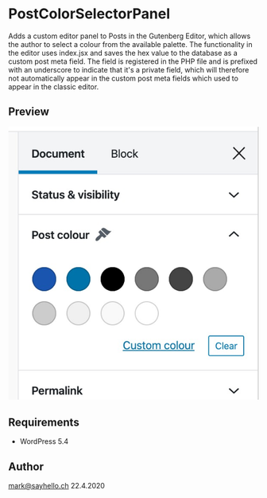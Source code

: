 # PostColorSelectorPanel

Adds a custom editor panel to Posts in the Gutenberg Editor, which allows the author to
select a colour from the available palette. The functionality in the editor uses index.jsx
and saves the hex value to the database as a custom post meta field. The field is 
registered in the PHP file and is prefixed with an underscore to indicate that it's a private 
field, which will therefore not automatically appear in the custom post meta fields which 
used to appear in the classic editor.

## Preview

![Preview of PostColorSelectorPanel](./PostColorSelectorPanel.jpg)

## Requirements

* WordPress 5.4

## Author

mark@sayhello.ch 22.4.2020
